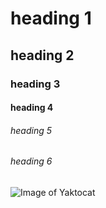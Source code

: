 # heading 1
## heading 2
### heading 3
#### heading 4
###### heading 5
###### heading 6



![Image of Yaktocat](https://octodex.github.com/images/yaktocat.png)
